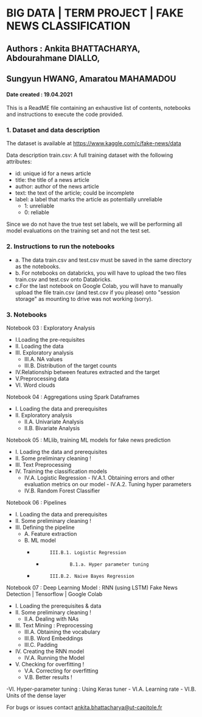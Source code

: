 # BIG DATA | TERM PROJECT | FAKE NEWS CLASSIFICATION
## Authors : Ankita BHATTACHARYA, Abdourahmane DIALLO, 
##           Sungyun HWANG, Amaratou MAHAMADOU
#### Date created : 19.04.2021


This is a ReadME file containing an exhaustive list of contents,
notebooks and instructions to execute the code provided. 

### 1. Dataset and data description
The dataset is available at 
https://www.kaggle.com/c/fake-news/data

Data description
train.csv: A full training dataset with the following attributes:

- id: unique id for a news article
- title: the title of a news article
- author: author of the news article
- text: the text of the article; could be incomplete
- label: a label that marks the article as potentially unreliable
	- 1: unreliable
	- 0: reliable

Since we do not have the true test set labels, we will be performing 
all model evaluations on the training set and not the test set.

### 2. Instructions to run the notebooks
- a. The data train.csv and test.csv must be saved in the same directory as the 
notebooks. 
- b. For notebooks on databricks, you will have to upload the two files 
train.csv and test.csv onto Databricks.
- c.For the last notebook on Google Colab, you will have to manually upload
the file train.csv (and test.csv if you please) onto "session storage" as 
mounting to drive was not working (sorry). 

### 3. Notebooks
Notebook 03 : Exploratory Analysis

- I.Loading the pre-requisites
- II. Loading the data
- III. Exploratory analysis
	- 	III.A. NA values
	- 	III.B. Distribution of the target counts
- IV.Relationship between features extracted and the target
- V.Preprocessing data
- VI. Word clouds


Notebook 04 : Aggregations using Spark Dataframes

- I. Loading the data and prerequisites
- II. Exploratory analysis
	- 	II.A. Univariate Analysis
	- 	II.B. Bivariate Analysis

Notebook 05 : MLlib, training ML models for fake news prediction

- I. Loading the data and prerequisites
- II. Some preliminary cleaning !
- III. Text Preprocessing
- IV. Training the classification models
	- 	IV.A. Logistic Regression
			-		IV.A.1. Obtaining errors and other evaluation metrics on our model
			-		IV.A.2. Tuning hyper parameters
	-	IV.B. Random Forest Classifier


Notebook 06 : Pipelines 

- I. Loading the data and prerequisites
- II. Some preliminary cleaning !
- III. Defining the pipeline
	-	A. Feature extraction
	-	B. ML model
		-			III.B.1. Logistic Regression
			-				B.1.a. Hyper parameter tuning
		-			III.B.2. Naive Bayes Regression
		
		
Notebook 07 : Deep Learning Model : RNN (using LSTM)
Fake News Detection | Tensorflow | Google Colab
- I. Loading the prerequisites & data
- II. Some preliminary cleaning !
	- 	II.A. Dealing with NAs
- III. Text Mining : Preprocessing
	-	III.A. Obtaining the vocabulary
	-	III.B. Word Embeddings
	-	III.C. Padding
- IV. Creating the RNN model
	- 	IV.A. Running the Model
- V. Checking for overfitting !
	-	V.A. Correcting for overfitting
	- 	V.B. Better results !

-VI. Hyper-parameter tuning : Using Keras tuner
	-	VI.A. Learning rate
	-	VI.B. Units of the dense layer

For bugs or issues contact  ankita.bhattacharya@ut-capitole.fr


